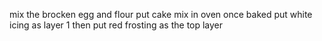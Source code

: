 mix the brocken egg and flour
put cake mix in oven
once baked put white icing as layer 1
then put red frosting as the top layer